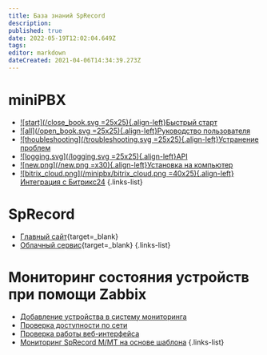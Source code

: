 ```yaml
---
title: База знаний SpRecord
description: 
published: true
date: 2022-05-19T12:02:04.649Z
tags: 
editor: markdown
dateCreated: 2021-04-06T14:34:39.273Z
---
```


# miniPBX

- [![start](/close_book.svg =25x25){.align-left}Быстрый старт](./minipbx/quick_start)
- [![all](/open_book.svg =25x25){.align-left}Руководство пользователя](./minipbx/user_manual)
- [![thoubleshooting](/troubleshooting.svg =25x25){.align-left}Устранение проблем](./minipbx/fix_troubles)
- [![logging.svg](/logging.svg =25x25){.align-left}API](./minipbx/api)
- [![new.png](/new.png =x30){.align-left}Установка на компьютер](./minipbx/soft)
- [![bitrix_cloud.png](/minipbx/bitrix_cloud.png =40x25){.align-left}Интеграция с Битрикс24](./minipbx/bitrix24)
{.links-list}



# SpRecord

- [Главный сайт](https://sprecord.ru){target=_blank}
- [Облачный сервис](https://sprecord.com){target=_blank}
{.links-list}

# Мониторинг состояния устройств при помощи Zabbix
- [Добавление устройства в систему мониторинга](./monitoring/add)
- [Проверка доступности по сети](./monitoring/icmp)
- [Проверка работы веб-интерфейса](./monitoring/web)
- [Мониторинг SpRecord M/MT на основе шаблона](./monitoring/mt)
{.links-list}